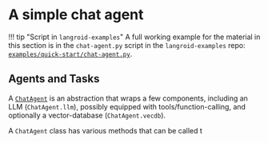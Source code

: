# A simple chat agent

!!! tip "Script in `langroid-examples`"
        A full working example for the material in this section is
        in the `chat-agent.py` script in the `langroid-examples` repo:
        [`examples/quick-start/chat-agent.py`](https://github.com/langroid/langroid-examples/tree/main/examples/quick-start/chat-agent.py).

## Agents and Tasks

A [`ChatAgent`](/reference/langroid/agent/chat_agent) is an abstraction that 
wraps a few components, including an LLM (`ChatAgent.llm`),
possibly equipped with tools/function-calling, 
and optionally a vector-database (`ChatAgent.vecdb`).

A `ChatAgent` class has various methods that can be called t